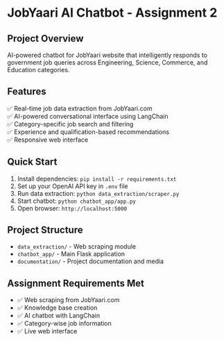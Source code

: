 # JobYaari AI Chatbot - Assignment 2

## Project Overview
AI-powered chatbot for JobYaari website that intelligently responds to government job queries across Engineering, Science, Commerce, and Education categories.

## Features
✅ Real-time job data extraction from JobYaari.com  
✅ AI-powered conversational interface using LangChain  
✅ Category-specific job search and filtering  
✅ Experience and qualification-based recommendations  
✅ Responsive web interface  

## Quick Start
1. Install dependencies: `pip install -r requirements.txt`
2. Set up your OpenAI API key in `.env` file
3. Run data extraction: `python data_extraction/scraper.py`
4. Start chatbot: `python chatbot_app/app.py`
5. Open browser: `http://localhost:5000`

## Project Structure
- `data_extraction/` - Web scraping module
- `chatbot_app/` - Main Flask application
- `documentation/` - Project documentation and media

## Assignment Requirements Met
- ✅ Web scraping from JobYaari.com
- ✅ Knowledge base creation
- ✅ AI chatbot with LangChain
- ✅ Category-wise job information
- ✅ Live web interface
